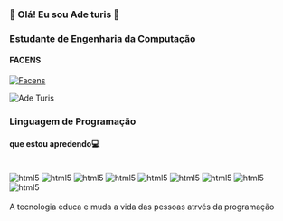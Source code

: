### 💽 Olá! Eu sou Ade turis 💾 
### Estudante de Engenharia da Computação 
####        FACENS
[![Facens](https://img.shields.io/badge/RSS-FFA500?style=for-the-badge&logo=rss&logoColor=white)](https://facens.br/)



![Ade Turis](https://github-readme-stats.vercel.app/api?username=AdeTuris&show_icons=true&theme=highcontrast)


###    Linguagem de Programação 
####      que estou apredendo💻

<div style="display: inline_blck"><br/>
<img align="center" alt="html5" src="https://img.shields.io/badge/C%23-239120?style=for-the-badge&logo=c-sharp&logoColor=white" />
<img align="center" alt="html5" src="https://img.shields.io/badge/C-00599C?style=for-the-badge&logo=c&logoColor=white" />
<img align="center" alt="html5" src="https://img.shields.io/badge/C%2B%2B-00599C?style=for-the-badge&logo=c%2B%2B&logoColor=white" />
<img align="center" alt="html5" src="https://img.shields.io/badge/Linux-FCC624?style=for-the-badge&logo=linux&logoColor=black" />
<img align="center" alt="html5" src="https://img.shields.io/badge/Java-ED8B00?style=for-the-badge&logo=openjdk&logoColor=white" />
<img align="center" alt="html5" src="https://img.shields.io/badge/Python-3776AB?style=for-the-badge&logo=python&logoColor=white" />
<img align="center" alt="html5" src="https://img.shields.io/badge/HTML-239120?style=for-the-badge&logo=html5&logoColor=white" />
<img align="center" alt="html5" src="https://img.shields.io/badge/CSS-239120?&style=for-the-badge&logo=css3&logoColor=white" />
<img align="center" alt="html5" src="https://img.shields.io/badge/JavaScript-F7DF1E?style=for-the-" />
</div><br/>
     A tecnologia educa e muda a vida das pessoas atrvés da programação

